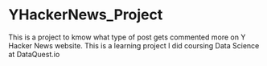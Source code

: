 # YHackerNews_Project
This is a project to kmow what type of post gets commented more on Y Hacker News website.
This is a learning project I did coursing Data Science at DataQuest.io
